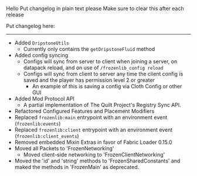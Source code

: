 Hello
Put changelog in plain text please
Make sure to clear this after each release

Put changelog here:

-----------------
- Added `DripstoneUtils`
  - Currently only contains the `getDripstoneFluid` method
- Added config syncing
  - Configs will sync from server to client when joining a server, on datapack reload, and on use of `/frozenlib_config reload`
  - Configs will sync from client to server any time the client config is saved and the player has permission level 2 or greater
    - An example of this is saving a config via Cloth Config or other GUI
- Added Mod Protocol API
  - A partial implementation of The Quilt Project's Registry Sync API.
- Refactored Configured Features and Placement Modifiers
- Replaced `frozenlib:main` entrypoint with an environment event (`frozenlib:events`)
- Replaced `frozenlib:client` entrypoint with an environment event (`frozenlib:client_events`)
- Removed embedded Mixin Extras in favor of Fabric Loader 0.15.0
- Moved all Packets to 'FrozenNetworking'
    - Moved client-side networking to 'FrozenClientNetworking'
- Moved the 'id' and 'string' methods to 'FrozenSharedConstants' and maked the methods in 'FrozenMain' as deprecated.
